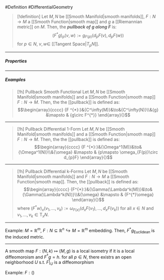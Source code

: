 #Definition #DifferentialGeometry 
> [!definition]
> Let $M,N$ be [[Smooth Manifold|smooth manifolds]], $F:N\to M$ a [[Smooth Function|smooth map]] and $g$ a [[Riemannian metric]] on $M$. Then, the ***pullback of $g$ along $F$***  is: 
> $$(F^{*}g)_{p}(v,w):=g_{F(p)}(d_{p}F(v),d_{p}F(w))$$for $p\in N$, $v,w\in$ [[Tangent Space|$T_{p}N$]].
---
##### Properties


---
 ##### Examples
> [!h] Pullback Smooth Functional
> Let $M,N$ be [[Smooth Manifold|smooth manifolds]] and a [[Smooth Function|smooth map]] $F:N\to M$. Then, the the [[pullback]] is defined as: $$\begin{array}{cccc} {F ^{*}:}&{C^\infty(M)}&\to&{C^\infty(N)}\\&{g} &\mapsto & {g\circ F^{*}} \end{array}{}$$
---
> [!h] Pullback Differential 1-Form
> Let $M,N$ be [[Smooth Manifold|smooth manifolds]] and a [[Smooth Function|smooth map]] $F:N\to M$. Then, the the [[pullback]] is defined as: $$\begin{array}{cccc} {F ^{*}:}&{\Omega^1(M)}&\to&{\Omega^1(N)}\\&{\omega} &\mapsto & {p\mapsto \omega_{F(p)}\circ d_{p}F} \end{array}{}$$
---
> [!h] Pullback Differential k-Forms
> Let $M,N$ be [[Smooth Manifold|smooth manifolds]] and $F:N\to M$ a [[Smooth Function|smooth map]]. Then, the [[pullback]] is defined as:$$\begin{array}{cccc} {F^{*}:}&{\Gamma(\Lambda^k(M))}&\to&{\Gamma(\Lambda^k(N))}\\&{\omega} &\mapsto & {F^{*}\omega} \end{array}{}$$where $(F^{*}w)_{x}(v_{1},\dots,v_{k}):=\omega_{F(x)}(d_{x}F(v_{1}),\dots,d_{x}F(v_{k}))$ for all $x\in N$ and $v_{1},\dots,v_{k}\in \text{T}_{x}N$.
---

Example: $M=\mathbb{R}^m$, $F:N\subseteq \mathbb{R}^n\hookrightarrow M=\mathbb{R}^m$ embedding. Then, $F^*g_{\text{Euclidean}}$ is the induced metric.

---
A smooth map $F:(N,k)\mapsto(M,g)$ is a local isometry if it is a local diffeomoroism and $F^{*}g=h$. for all $p\in N$, there existrs an open neighborhood $U$ s.t. $F|_{U}$ is a diffeomorphism

Example: $F:()$